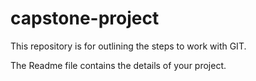 # capstone-project
This repository is for outlining the steps to work with GIT. 

The Readme file contains the details of your project. 
